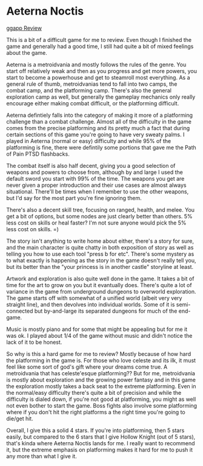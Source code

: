 # Aeterna Noctis
[ggapp Review](https://ggapp.io/null/reviews/aeterna-noctis/pumNYYiU)

This is a bit of a difficult game for me to review.  Even though I finished the game and generally had a good time, I still had quite a bit of mixed feelings about the game.

Aeterna is a metroidvania and mostly follows the rules of the genre.  You start off relatively weak and then as you progress and get more powers, you start to become a powerhouse and get to steamroll most everything.  As a general rule of thumb, metroidvanias tend to fall into two camps, the combat camp, and the platforming camp.  There's also the general exploration camp as well, but generally the gameplay mechanics only really encourage either making combat difficult, or the platforming difficult.  

Aeterna defintiely falls into the category of making it more of a platforming challenge than a combat challenge.  Almost all of the difficulty in the game comes from the precise platforming and its pretty much a fact that during certain sections of this game you're going to have very sweaty palms.  I played in Aeterna (normal or easy) difficulty and while 95% of the platforming is fine, there were defintily some portions that gave me the Path of Pain PTSD flashbacks.

The combat itself is also half decent, giving you a good selection of weapons and powers to choose from, although by and large I used the default sword you start with 99% of the time.  The weapons you get are never given a proper introduction and their use cases are almost always situational.  There'll be times when I remember to use the other weapons, but I'd say for the most part you're fine ignoring them.

There's also a decent skill tree, focusing on ranged, health, and melee.  You get a bit of options, but some nodes are just clearly better than others.  5% less cost on skills or heal faster?  I'm not sure anyone would pick the 5% less cost on skills. =)

The story isn't anything to write home about either, there's a story for sure, and the main character is quite chatty in both exposition of story as well as telling you how to use each tool "press b for etc".  There's some mystery as to what exactly is happening as the story in the game doesn't really tell you, but its better than the "your princess is in another castle" storyline at least.

Artwork and exploration is also quite well done in the game.  It takes a bit of time for the art to grow on you but it evantually does.  There's quite a lot of variance in the game from underground dungeons to overworld exploration.  The game starts off with somewhat of a unified world (albeit very very straight line), and then devolves into individual worlds.  Some of it is semi-connected but by-and-large its separated dungeons for much of the end-game.  

Music is mostly piano and for some that might be appealing but for me it was ok.  I played about 1/4 of the game without music and didn't notice the lack of it to be honest.  

So why is this a hard game for me to review?  Mostly because of how hard the platforming in the game is.  For those who love celeste and its ilk, it must feel like some sort of god's gift where your dreams come true.  A metroidvania that has celeste'esque platforming??  But for me, metroidvania is mostly about exploration and the growing power fantasy and in this game the exploration mostly takes a back seat to the extreme platforming.  Even in the normal/easy difficulty there's quite a bit of precision and while the difficulty is dialed down, if you're not good at platforming, you might as well not even bother to start the game.  Boss fights also involve some platforming where if you don't hit the right platforms a the right time you're going to die/get hit.  

Overall, I give this a solid 4 stars.  If you're into platforming, then 5 stars easily, but compared to the 6 stars that I give Hollow Knight (out of 5 stars), that's kinda where Aeterna Noctis lands for me.  I really want to recommend it, but the extreme emphasis on platforming makes it hard for me to push it any more than what I give it.
